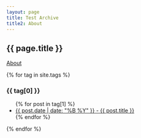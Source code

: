 ```yaml
---
layout: page
title: Test Archive
title2: About
---
```


<h2>{{ page.title }}</h2>
<a href="/about.html">About</a>

{% for tag in site.tags %}
  <h3>{{ tag[0] }}</h3>
  <ul>
    {% for post in tag[1] %}
      <li><a href="{{ post.url }}">{{ post.date | date: "%B %Y" }} - {{ post.title }}</a></li>
    {% endfor %}
  </ul>
{% endfor %}
